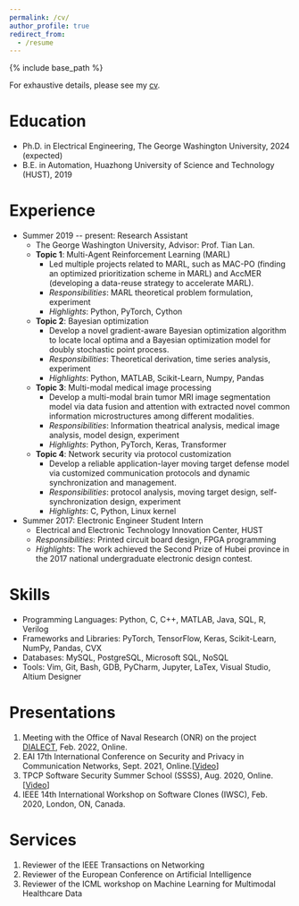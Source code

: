 ```yaml
---
permalink: /cv/
author_profile: true
redirect_from:
  - /resume
---
```


{% include base_path %}

For exhaustive details, please see my [cv](http://ysmei97.github.io/files/resume.pdf).

Education
======
* Ph.D. in Electrical Engineering, The George Washington University, 2024 (expected)
* B.E. in Automation, Huazhong University of Science and Technology (HUST), 2019

Experience
======
* Summer 2019 -- present: Research Assistant
  * The George Washington University, Advisor: Prof. Tian Lan.
  * **Topic 1**: Multi-Agent Reinforcement Learning (MARL)
    * Led multiple projects related to MARL, such as MAC-PO (finding an optimized prioritization scheme in MARL) and AccMER (developing a data-reuse strategy to accelerate MARL).
    * *Responsibilities*: MARL theoretical problem formulation, experiment
    * *Highlights*: Python, PyTorch, Cython
  * **Topic 2**: Bayesian optimization
    * Develop a novel gradient-aware Bayesian optimization algorithm to locate local optima and a Bayesian optimization model for doubly stochastic point process.
    * *Responsibilities*: Theoretical derivation, time series analysis, experiment
    * *Highlights*: Python, MATLAB, Scikit-Learn, Numpy, Pandas
  * **Topic 3**: Multi-modal medical image processing
    * Develop a multi-modal brain tumor MRI image segmentation model via data fusion and attention with extracted novel common information microstructures among different modalities.
    * *Responsibilities*: Information theatrical analysis, medical image analysis, model design, experiment
    * *Highlights*: Python, PyTorch, Keras, Transformer
  * **Topic 4**: Network security via protocol customization
    * Develop a reliable application-layer moving target defense model via customized communication protocols and dynamic synchronization and management.
    * *Responsibilities*: protocol analysis, moving target design, self-synchronization design, experiment
    * *Highlights*: C, Python, Linux kernel
* Summer 2017: Electronic Engineer Student Intern
  * Electrical and Electronic Technology Innovation Center, HUST
  * *Responsibilities*: Printed circuit board design, FPGA programming
  * *Highlights*: The work achieved the Second Prize of Hubei province in the 2017 national undergraduate electronic design contest.
  
Skills
======
* Programming Languages: Python, C, C++, MATLAB, Java, SQL, R, Verilog
* Frameworks and Libraries: PyTorch, TensorFlow, Keras, Scikit-Learn, NumPy, Pandas, CVX
* Databases: MySQL, PostgreSQL, Microsoft SQL, NoSQL
* Tools: Vim, Git, Bash, GDB, PyCharm, Jupyter, LaTex, Visual Studio, Altium Designer

Presentations
======
1. Meeting with the Office of Naval Research (ONR) on the project [DIALECT](https://github.com/kailashg26/ONR_Dialect), Feb. 2022, Online.
2. EAI 17th International Conference on Security and Privacy in Communication Networks, Sept. 2021, Online.[[Video](https://www.youtube.com/watch?v=Q1kpBd9dO6M)]
3. TPCP Software Security Summer School (SSSS), Aug. 2020, Online.[[Video](https://www.cerias.purdue.edu/assets/downloads/ssss20/videos/day05_02.mp4)]
4. IEEE 14th International Workshop on Software Clones (IWSC), Feb. 2020, London, ON, Canada.

Services
======
1. Reviewer of the IEEE Transactions on Networking
2. Reviewer of the European Conference on Artificial Intelligence
3. Reviewer of the ICML workshop on Machine Learning for Multimodal Healthcare Data

